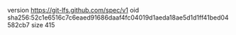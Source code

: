 version https://git-lfs.github.com/spec/v1
oid sha256:52c1e6516c7c6eaed91686daaf4fc04019d1aeda18ae5d1d1ff41bed04582cb7
size 415
